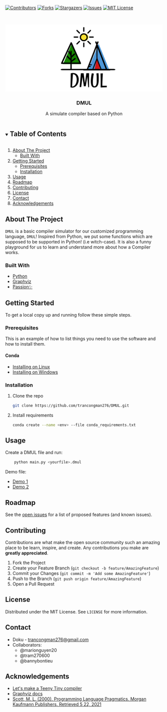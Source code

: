<!-- REFERENCE: THIS FILE IS CREATED BASED ON 
https://github.com/othneildrew/Best-README-Template -->

[![Contributors][contributors-shield]][contributors-url]
[![Forks][forks-shield]][forks-url]
[![Stargazers][stars-shield]][stars-url]
[![Issues][issues-shield]][issues-url]
[![MIT License][license-shield]][license-url]

<!-- PROJECT LOGO -->
<br />
<p align="center">
  <a href="https://github.com/trancongman276/DMUL">
    <img src="images/cover.png" alt="cover">
  </a>

  <h3 align="center">DMUL</h3>

  <p align="center">
    A simulate compiler based on Python
  </p>
</p>


<!-- TABLE OF CONTENTS -->
<details open="open">
  <summary><h2 style="display: inline-block">Table of Contents</h2></summary>
  <ol>
    <li>
      <a href="#about-the-project">About The Project</a>
      <ul>
        <li><a href="#built-with">Built With</a></li>
      </ul>
    </li>
    <li>
      <a href="#getting-started">Getting Started</a>
      <ul>
        <li><a href="#prerequisites">Prerequisites</a></li>
        <li><a href="#installation">Installation</a></li>
      </ul>
    </li>
    <li><a href="#usage">Usage</a></li>
    <li><a href="#roadmap">Roadmap</a></li>
    <li><a href="#contributing">Contributing</a></li>
    <li><a href="#license">License</a></li>
    <li><a href="#contact">Contact</a></li>
    <li><a href="#acknowledgements">Acknowledgements</a></li>
  </ol>
</details>



<!-- ABOUT THE PROJECT -->
## About The Project
`DMUL` is a basic compiler simulator for our customized programming language, `DMUL`! Inspired from Python, we put some functions which are supposed to be supported in Python! (i.e witch-case). It is also a funny playground for us to learn and understand more about how a Compiler works.


### Built With

* [Python](https://www.python.org/)
* [Graphviz](https://graphviz.readthedocs.io/en/stable/manual.html)
* [Passion✨](https://github.com/trancongman276/DMUL)



<!-- GETTING STARTED -->
## Getting Started

To get a local copy up and running follow these simple steps.

### Prerequisites

This is an example of how to list things you need to use the software and how to install them.
#### Conda
  * [Installing on Linux](https://docs.conda.io/projects/conda/en/latest/user-guide/install/linux.html#installing-on-linux)
  * [Installing on Windows](https://docs.conda.io/projects/conda/en/latest/user-guide/install/windows.html#installing-on-windows)

### Installation

1. Clone the repo
   ```sh
   git clone https://github.com/trancongman276/DMUL.git
   ```
2. Install requirements
   ```sh
   conda create --name <env> --file conda_requirements.txt
   ```



<!-- USAGE EXAMPLES -->
## Usage

Create a DMUL file and run:
```sh
    python main.py <yourfile>.dmul
```
Demo file:
* [Demo 1](https://github.com/trancongman276/DMUL/blob/main/demo1.dmul)
* [Demo 2](https://github.com/trancongman276/DMUL/blob/main/demo2.dmul)


<!-- ROADMAP -->
## Roadmap

See the [open issues](https://github.com/trancongman276/DMUL/issues) for a list of proposed features (and known issues).



<!-- CONTRIBUTING -->
## Contributing

Contributions are what make the open source community such an amazing place to be learn, inspire, and create. Any contributions you make are **greatly appreciated**.

1. Fork the Project
2. Create your Feature Branch (`git checkout -b feature/AmazingFeature`)
3. Commit your Changes (`git commit -m 'Add some AmazingFeature'`)
4. Push to the Branch (`git push origin feature/AmazingFeature`)
5. Open a Pull Request



<!-- LICENSE -->
## License

Distributed under the MIT License. See `LICENSE` for more information.



<!-- CONTACT -->
## Contact

* Doku - trancongman276@gmail.com
* Collaborators:
  * @marionguyen20
  * @tram270600
  * @bannybontieu


<!-- ACKNOWLEDGEMENTS -->
## Acknowledgements

* [Let's make a Teeny Tiny compiler](http://web.eecs.utk.edu/~azh/blog/teenytinycompiler1.html)
* [Graphviz docs](https://graphviz.readthedocs.io/en/stable/manual.html#basic-usage)
* [Scott, M. L. (2000). Programming Language Pragmatics. Morgan Kaufmann Publishers. 
Retrieved 5 22, 2021](https://www.cs.rochester.edu/~scott/pragmatics/)





<!-- MARKDOWN LINKS & IMAGES -->
<!-- https://www.markdownguide.org/basic-syntax/#reference-style-links -->
[contributors-shield]: https://img.shields.io/github/contributors/trancongman276/DMUL.svg?style=for-the-badge
[contributors-url]: https://github.com/trancongman276/DMUL/graphs/contributors
[forks-shield]: https://img.shields.io/github/forks/trancongman276/DMUL.svg?style=for-the-badge
[forks-url]: https://github.com/trancongman276/DMUL/network/members
[stars-shield]: https://img.shields.io/github/stars/trancongman276/DMUL.svg?style=for-the-badge
[stars-url]: https://github.com/trancongman276/DMUL/stargazers
[issues-shield]: https://img.shields.io/github/issues/trancongman276/DMUL.svg?style=for-the-badge
[issues-url]: https://github.com/trancongman276/DMUL/issues
[license-shield]: https://img.shields.io/github/license/trancongman276/DMUL.svg?style=for-the-badge
[license-url]: https://github.com/trancongman276/DMUL/blob/main/LICENSE.txt